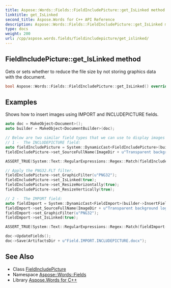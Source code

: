 ```yaml
---
title: Aspose::Words::Fields::FieldIncludePicture::get_IsLinked method
linktitle: get_IsLinked
second_title: Aspose.Words for C++ API Reference
description: Aspose::Words::Fields::FieldIncludePicture::get_IsLinked method. Gets or sets whether to reduce the file size by not storing graphics data with the document in C++.
type: docs
weight: 200
url: /cpp/aspose.words.fields/fieldincludepicture/get_islinked/
---
```

## FieldIncludePicture::get_IsLinked method


Gets or sets whether to reduce the file size by not storing graphics data with the document.

```cpp
bool Aspose::Words::Fields::FieldIncludePicture::get_IsLinked() override
```


## Examples



Shows how to insert images using IMPORT and INCLUDEPICTURE fields. 
```cpp
auto doc = MakeObject<Document>();
auto builder = MakeObject<DocumentBuilder>(doc);

// Below are two similar field types that we can use to display images linked from the local file system.
// 1 -  The INCLUDEPICTURE field:
auto fieldIncludePicture = System::DynamicCast<FieldIncludePicture>(builder->InsertField(FieldType::FieldIncludePicture, true));
fieldIncludePicture->set_SourceFullName(ImageDir + u"Transparent background logo.png");

ASSERT_TRUE(System::Text::RegularExpressions::Regex::Match(fieldIncludePicture->GetFieldCode(), u" INCLUDEPICTURE  .*")->get_Success());

// Apply the PNG32.FLT filter.
fieldIncludePicture->set_GraphicFilter(u"PNG32");
fieldIncludePicture->set_IsLinked(true);
fieldIncludePicture->set_ResizeHorizontally(true);
fieldIncludePicture->set_ResizeVertically(true);

// 2 -  The IMPORT field:
auto fieldImport = System::DynamicCast<FieldImport>(builder->InsertField(FieldType::FieldImport, true));
fieldImport->set_SourceFullName(ImageDir + u"Transparent background logo.png");
fieldImport->set_GraphicFilter(u"PNG32");
fieldImport->set_IsLinked(true);

ASSERT_TRUE(System::Text::RegularExpressions::Regex::Match(fieldImport->GetFieldCode(), u" IMPORT  .* \\\\c PNG32 \\\\d")->get_Success());

doc->UpdateFields();
doc->Save(ArtifactsDir + u"Field.IMPORT.INCLUDEPICTURE.docx");
```

## See Also

* Class [FieldIncludePicture](../)
* Namespace [Aspose::Words::Fields](../../)
* Library [Aspose.Words for C++](../../../)
